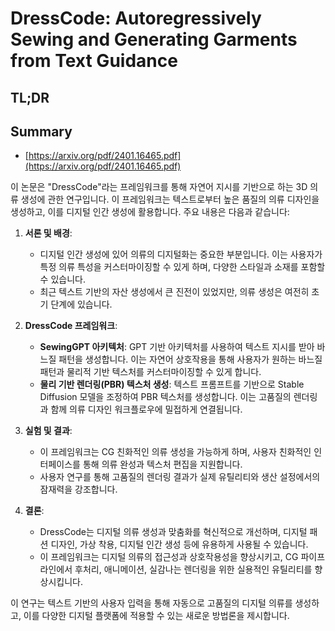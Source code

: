 # DressCode: Autoregressively Sewing and Generating Garments from Text Guidance
## TL;DR
## Summary
- [https://arxiv.org/pdf/2401.16465.pdf](https://arxiv.org/pdf/2401.16465.pdf)

이 논문은 "DressCode"라는 프레임워크를 통해 자연어 지시를 기반으로 하는 3D 의류 생성에 관한 연구입니다. 이 프레임워크는 텍스트로부터 높은 품질의 의류 디자인을 생성하고, 이를 디지털 인간 생성에 활용합니다. 주요 내용은 다음과 같습니다:

1. **서론 및 배경**:
   - 디지털 인간 생성에 있어 의류의 디지털화는 중요한 부분입니다. 이는 사용자가 특정 의류 특성을 커스터마이징할 수 있게 하며, 다양한 스타일과 소재를 포함할 수 있습니다.
   - 최근 텍스트 기반의 자산 생성에서 큰 진전이 있었지만, 의류 생성은 여전히 초기 단계에 있습니다.

2. **DressCode 프레임워크**:
   - **SewingGPT 아키텍처**: GPT 기반 아키텍처를 사용하여 텍스트 지시를 받아 바느질 패턴을 생성합니다. 이는 자연어 상호작용을 통해 사용자가 원하는 바느질 패턴과 물리적 기반 텍스처를 커스터마이징할 수 있게 합니다.
   - **물리 기반 렌더링(PBR) 텍스처 생성**: 텍스트 프롬프트를 기반으로 Stable Diffusion 모델을 조정하여 PBR 텍스처를 생성합니다. 이는 고품질의 렌더링과 함께 의류 디자인 워크플로우에 밀접하게 연결됩니다.

3. **실험 및 결과**:
   - 이 프레임워크는 CG 친화적인 의류 생성을 가능하게 하며, 사용자 친화적인 인터페이스를 통해 의류 완성과 텍스처 편집을 지원합니다.
   - 사용자 연구를 통해 고품질의 렌더링 결과가 실제 유틸리티와 생산 설정에서의 잠재력을 강조합니다.

4. **결론**:
   - DressCode는 디지털 의류 생성과 맞춤화를 혁신적으로 개선하며, 디지털 패션 디자인, 가상 착용, 디지털 인간 생성 등에 유용하게 사용될 수 있습니다.
   - 이 프레임워크는 디지털 의류의 접근성과 상호작용성을 향상시키고, CG 파이프라인에서 후처리, 애니메이션, 실감나는 렌더링을 위한 실용적인 유틸리티를 향상시킵니다.

이 연구는 텍스트 기반의 사용자 입력을 통해 자동으로 고품질의 디지털 의류를 생성하고, 이를 다양한 디지털 플랫폼에 적용할 수 있는 새로운 방법론을 제시합니다.